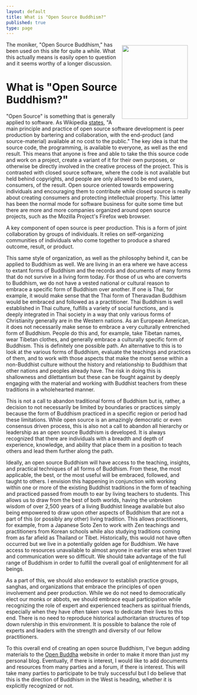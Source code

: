 ```yaml
--- 
layout: default
title: What is "Open Source Buddhism?"
published: true
type: page
---
```

<img src="http://www.openbuddha.com/images/white-buddha.gif" align="right" hspace="10" vspace="10" height="200" width="179">The moniker, "Open Source Buddhism," has been used on this site for quite a while. What this actually means is easily open to question and it seems worthy of a longer discussion.
# What is &quot;Open Source Buddhism?&quot;
"Open Source" is something that is generally applied to software. As Wikipedia <a href="http://en.wikipedia.org/wiki/Open_source">states</a>, "A main principle and practice of open source software development is peer production by bartering and collaboration, with the end-product (and source-material) available at no cost to the public." The key idea is that the source code, the programming, is available to everyone, as well as the end result. This means that anyone is free and able to take the this source code and work on a project, create a variant of it for their own purposes, or otherwise be directly involved in the creative process of the project. This is contrasted with closed source software, where the code is not available but held behind copyrights, and people are only allowed to be end users, consumers, of the result. Open source oriented towards empowering individuals and encouraging them to contribute while closed source is really about creating consumers and protecting intellectual property. This latter has been the normal mode for software business for quite some time but there are more and more companies organized around open source projects, such as the Mozilla Project's Firefox web browser.

A key component of open source is peer production. This is a form of joint collaboration by groups of individuals. It relies on self-organizing communities of individuals who come together to produce a shared outcome, result, or product.

This same style of organization, as well as the philosophy behind it, can be applied to Buddhism as well. We are living in an era where we have access to extant forms of Buddhism and the records and documents of many forms that do not survive in a living form today. For those of us who are converts to Buddhism, we do not have a vested national or cultural reason to embrace a specific form of Buddhism over another. If one is Thai, for example, it would make sense that the Thai form of Theravadan Buddhism would be embraced and followed as a practitioner. Thai Buddhism is well established in Thai culture, fulfills a variety of social functions, and is deeply integrated in Thai society in a way that only various forms of Christianity generally are in the Western nations. As an European American, it does not necessarily make sense to embrace a very culturally entrenched form of Buddhism. People do this and, for example, take Tibetan names, wear Tibetan clothes, and generally embrace a culturally specific form of Buddhism. This is definitely one possible path. An alternative to this is to look at the various forms of Buddhism, evaluate the teachings and practices of them, and to work with those aspects that make the most sense within a non-Buddhist culture without the history and relationship to Buddhism that other nations and peoples already have. The risk in doing this is shallowness and dilettantism but these can be fought against by deeply engaging with the material and working with Buddhist teachers from these traditions in a wholehearted manner. 

This is not a call to abandon traditional forms of Buddhism but is, rather, a decision to not necessarily be limited by boundaries or practices simply because the form of Buddhism practiced in a specific region or period had these limitations. While open source is an amazingly democratic or even consensus driven process, this is also not a call to abandon all hierarchy or leadership as an open source Buddhism is developed. It is always recognized that there are individuals with a breadth and depth of experience, knowledge, and ability that place them in a position to teach others and lead them further along the path. 

Ideally, an open source Buddhism will have access to the teaching, insights, and practical techniques of all forms of Buddhism. From these, the most applicable, the best, or the most useful will be embraced, followed, and taught to others. I envision this happening in conjunction with working within one or more of the existing Buddhist traditions in the form of teaching and practiced passed from mouth to ear by living teachers to students. This allows us to draw from the best of both worlds, having the unbroken wisdom of over 2,500 years of a living Buddhist lineage available but also being empowered to draw upon other aspects of Buddhism that are not a part of this (or possibly any other) living tradition. This allows practitioners, for example, from a Japanese Soto Zen to work with Zen teachings and practitioners from Korean schools while also studying traditions coming from as far afield as Thailand or Tibet. Historically, this would not have often occurred but we live in a potentially golden age for Buddhism. We have access to resources unavailable to almost anyone in earlier eras when travel and communication were so difficult. We should take advantage of the full range of Buddhism in order to fulfill the overall goal of enlightenment for all beings.

As a part of this, we should also endeavor to establish practice groups, sanghas, and organizations that embrace the principles of open involvement and peer production. While we do not need to democratically elect our monks or abbots, we should embrace equal participation while recognizing the role of expert and experienced teachers as spiritual friends, especially when they have often taken vows to dedicate their lives to this end. There is no need to reproduce historical authoritarian structures of top down rulership in this environment. It is possible to balance the role of experts and leaders with the strength and diversity of our fellow practitioners.

To this overall end of creating an open source Buddhism, I've begun adding materials to the <a href="http://www.openbuddha.com">Open Buddha</a> website in order to make it more than just my personal blog. Eventually, if there is interest, I would like to add documents and resources from many parties and a forum, if there is interest. This will take many parties to participate to be truly successful but I do believe that this is the direction of Buddhism in the West is heading, whether it is explicitly recognized or not. 
